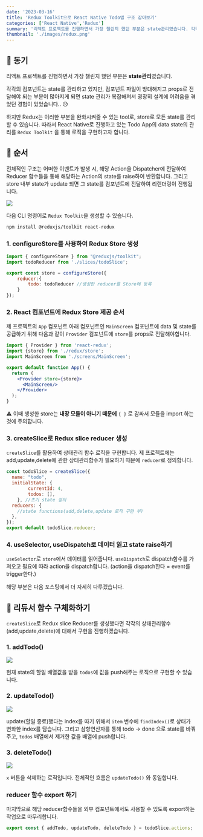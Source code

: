 ```yaml
---
date: '2023-03-16'
title: 'Redux Toolkit으로 React Native Todo앱 구조 잡아보기'
categories: ['React Native','Redux']
summary: '리액트 프로젝트를 진행하면서 가장 챌린지 했던 부분은 state관리였습니다. 각각의 컴포넌트는 state를 관리하고 있지만, 컴포넌트 파일이 방대해지고 props로 전달해야 되는 부분이 많아지게 되면 state 관리가 복잡해져서 굉장히 설계에 어려움을 겪었던 경험이 있었습니다..😥'
thumbnail: './images/redux.png'
---
```

## 🔎 동기
리액트 프로젝트를 진행하면서 가장 챌린지 했던 부분은 **state관리**였습니다. 

각각의 컴포넌트는 state를 관리하고 있지만, 컴포넌트 파일이 방대해지고 props로 전달해야 되는 부분이 많아지게 되면 state 관리가 복잡해져서 굉장히 설계에 어려움을 겪었던 경험이 있었습니다.. 😥 

하지만 Redux는 이러한 부분을 완화시켜줄 수 있는 tool로, store로 모든 state를 관리할 수 있습니다. 따라서 React Native로 진행하고 있는 Todo App의 data state의 관리를 `Redux Toolkit` 을 통해 로직을 구현하고자 합니다.  

## 🛒 순서
전체적인 구조는 어떠한 이벤트가 발생 시, 해당 Action을 Dispatcher에 전달하여 Reducer 함수들을 통해 해당하는 Action의 state를 raise하여 반환합니다. 그리고 store 내부 state가 update 되면 그 state를 컴포넌트에 전달하여 리렌더링이 진행됩니다. 

![](https://velog.velcdn.com/images/damin1025/post/441bb55f-8efc-4bb3-a07a-6040a8a059a7/image.png)


다음 CLI 명령어로 `Redux Toolkit`을 생성할 수 있습니다.
```bash
npm install @reduxjs/toolkit react-redux
```

### 1. configureStore를 사용하여 Redux Store 생성
```jsx
import { configureStore } from "@reduxjs/toolkit";
import todoReducer from './slices/todoSlice';

export const store = configureStore({
    reducer:{
        todo: todoReducer //생성한 reducer를 Store에 등록
    }
});
```

### 2. React 컴포넌트에 Redux Store 제공 순서
제 프로젝트의 `App` 컴포넌트 아래 컴포넌트인 `MainScreen` 컴포넌트에 data 및 state를 공급하기 위해 다음과 같이 `Provider` 컴포넌트에 `store`를 props로 전달해야합니다. 

```jsx
import { Provider } from 'react-redux';
import {store} from './redux/store';
import MainScreen from './screens/MainScreen';

export default function App() {
  return (
    <Provider store={store}>
      <MainScreen/>
    </Provider>
  );
}
```

⚠ 이때 생성한 store는 **내장 모듈이 아니기 때문에** `{ }` 로 감싸서 모듈을 import 하는것에 주의합니다.
  

### 3. createSlice로 Redux slice reducer 생성
`createSlice`를 활용하여 상태관리 함수 로직을 구현합니다. 
제 프로젝트에는 add,update,delete에 관한 상태관리함수가 필요하기 때문에 `reducer`로 정의합니다. 

```jsx
const todoSlice = createSlice({
  name: "todo", 
  initialState: {
        currentId: 4,
        todos: [],
    }, //초기 state 정의
  reducers: {
    //state functions(add,delete,update 로직 구현 부)
  },
});
export default todoSlice.reducer; 
```

### 4. useSelector, useDispatch로 데이터 읽고 state raise하기

`useSelector`로 `store`에서 데이터를 읽어줍니다.
`useDispatch`로 dispatch함수를 가져오고 필요에 따라 action을 dispatch합니다. (action을 dispatch한다 = event를 trigger한다.)

해당 부분은 다음 포스팅에서 더 자세히 다루겠습니다.

## 🌌 리듀서 함수 구체화하기
`createSlice`로 Redux slice Reducer를 생성했다면 각각의 상태관리함수 (add,update,delete)에 대해서 구현을 진행하겠습니다. 

### 1. addTodo()
![](https://velog.velcdn.com/images/damin1025/post/cfab0e3f-ee60-49c1-983f-a88b9cbec230/image.PNG)

현재 state의 할일 배열값을 받을 `todos`에 값을 push해주는 로직으로 구현할 수 있습니다. 

### 2. updateTodo()
![](https://velog.velcdn.com/images/damin1025/post/8aa630c4-94c4-4ca9-a5e0-4fb4b7f5cc05/image.PNG)

update(할일 종료)했다는 index를 따기 위해서 `item` 변수에 `findIndex()`로 상태가 변화한 index를 담습니다. 그리고 삼항연산자를 통해 todo -> done 으로 state를 바꿔주고, `todos` 배열에서 제거한 값을 배열에 push합니다. 


### 3. deleteTodo()
![](https://velog.velcdn.com/images/damin1025/post/0bc7ec31-156b-4bff-9360-865913c271e7/image.PNG)

`x` 버튼을 삭제하는 로직입니다. 전체적인 흐름은 `updateTodo()` 와 동일합니다.


### reducer 함수 export 하기 
마지막으로 해당 reducer함수들을 외부 컴포넌트에서도 사용할 수 있도록 export하는 작업으로 마무리합니다.
```jsx
export const { addTodo, updateTodo, deleteTodo } = todoSlice.actions;
```
